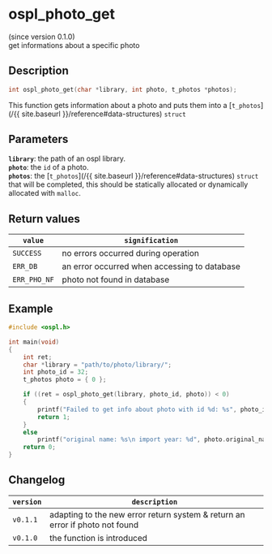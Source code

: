# ospl_photo_get
(since version 0.1.0)  
get informations about a specific photo



## Description

```c
int ospl_photo_get(char *library, int photo, t_photos *photos);
```
This function gets information about a photo and puts them into a [`t_photos`](/{{ site.baseurl }}/reference#data-structures) `struct`



## Parameters
**`library`**: the path of an ospl library.  
**`photo`**: the `id` of a photo.  
**`photos`**: the [`t_photos`](/{{ site.baseurl }}/reference#data-structures) `struct` that will be completed, this should be statically allocated or dynamically allocated with `malloc`. 


## Return values

| `value`       | `signification`                              |
| ------------- | -------------------------------------------- |
| `SUCCESS`     | no errors occurred during operation          |
| `ERR_DB`      | an error occurred when accessing to database |
| `ERR_PHO_NF`  | photo not found in database                  |


## Example

```c
#include <ospl.h>

int main(void)
{
	int ret;
	char *library = "path/to/photo/library/";
	int photo_id = 32;
	t_photos photo = { 0 };

	if ((ret = ospl_photo_get(library, photo_id, photo)) < 0)
	{
		printf("Failed to get info about photo with id %d: %s", photo_id, ospl_enum_error(ret));
		return 1;
	}
	else
		printf("original name: %s\n import year: %d", photo.original_name, photo.import_year);
	return 0;
}
```


## Changelog

| `version` | `description`                                                                |
| --------- | ---------------------------------------------------------------------------- |
| `v0.1.1`  | adapting to the new error return system & return an error if photo not found |
| `v0.1.0`  | the function is introduced                                                   |

